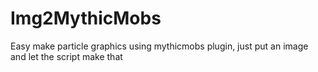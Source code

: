 # Img2MythicMobs
Easy make particle graphics using mythicmobs plugin, just put an image and let the script make that
